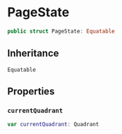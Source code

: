 # PageState

``` swift
public struct PageState:​ Equatable
```

## Inheritance

`Equatable`

## Properties

### `currentQuadrant`

``` swift
var currentQuadrant:​ Quadrant
```
